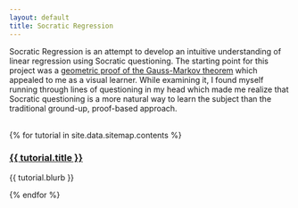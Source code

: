 ```yaml
---
layout: default
title: Socratic Regression
---
```

<div class="index_content">
  <p>Socratic Regression is an attempt to develop an intuitive understanding of linear regression using Socratic questioning. The starting point for this project was a <a href="https://web.archive.org/web/20040213071852/http://emlab.berkeley.edu/GMTheorem/index.html">geometric proof of the Gauss-Markov theorem</a> which appealed to me as a visual learner. While examining it, I found myself running through lines of questioning in my head which made me realize that Socratic questioning is a more natural way to learn the subject than the traditional ground-up, proof-based approach.</p>
  <br>
  {% for tutorial in site.data.sitemap.contents %}
  <div class="index_section">
    <div class="index_section_title">
      <h3><a href="{{ tutorial.url }}">{{ tutorial.title }}</a></h3>
    </div>
    <p>{{ tutorial.blurb }}</p>
  </div>
  {% endfor %}
</div>
